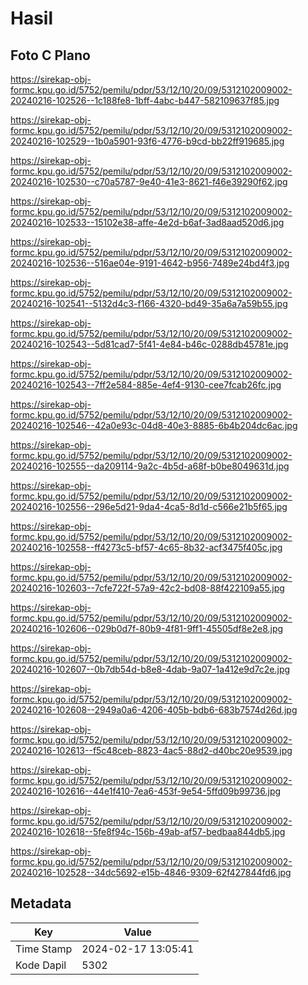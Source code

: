 # Hasil

## Foto C Plano

https://sirekap-obj-formc.kpu.go.id/5752/pemilu/pdpr/53/12/10/20/09/5312102009002-20240216-102526--1c188fe8-1bff-4abc-b447-582109637f85.jpg

https://sirekap-obj-formc.kpu.go.id/5752/pemilu/pdpr/53/12/10/20/09/5312102009002-20240216-102529--1b0a5901-93f6-4776-b9cd-bb22ff919685.jpg

https://sirekap-obj-formc.kpu.go.id/5752/pemilu/pdpr/53/12/10/20/09/5312102009002-20240216-102530--c70a5787-9e40-41e3-8621-f46e39290f62.jpg

https://sirekap-obj-formc.kpu.go.id/5752/pemilu/pdpr/53/12/10/20/09/5312102009002-20240216-102533--15102e38-affe-4e2d-b6af-3ad8aad520d6.jpg

https://sirekap-obj-formc.kpu.go.id/5752/pemilu/pdpr/53/12/10/20/09/5312102009002-20240216-102536--516ae04e-9191-4642-b956-7489e24bd4f3.jpg

https://sirekap-obj-formc.kpu.go.id/5752/pemilu/pdpr/53/12/10/20/09/5312102009002-20240216-102541--5132d4c3-f166-4320-bd49-35a6a7a59b55.jpg

https://sirekap-obj-formc.kpu.go.id/5752/pemilu/pdpr/53/12/10/20/09/5312102009002-20240216-102543--5d81cad7-5f41-4e84-b46c-0288db45781e.jpg

https://sirekap-obj-formc.kpu.go.id/5752/pemilu/pdpr/53/12/10/20/09/5312102009002-20240216-102543--7ff2e584-885e-4ef4-9130-cee7fcab26fc.jpg

https://sirekap-obj-formc.kpu.go.id/5752/pemilu/pdpr/53/12/10/20/09/5312102009002-20240216-102546--42a0e93c-04d8-40e3-8885-6b4b204dc6ac.jpg

https://sirekap-obj-formc.kpu.go.id/5752/pemilu/pdpr/53/12/10/20/09/5312102009002-20240216-102555--da209114-9a2c-4b5d-a68f-b0be8049631d.jpg

https://sirekap-obj-formc.kpu.go.id/5752/pemilu/pdpr/53/12/10/20/09/5312102009002-20240216-102556--296e5d21-9da4-4ca5-8d1d-c566e21b5f65.jpg

https://sirekap-obj-formc.kpu.go.id/5752/pemilu/pdpr/53/12/10/20/09/5312102009002-20240216-102558--ff4273c5-bf57-4c65-8b32-acf3475f405c.jpg

https://sirekap-obj-formc.kpu.go.id/5752/pemilu/pdpr/53/12/10/20/09/5312102009002-20240216-102603--7cfe722f-57a9-42c2-bd08-88f422109a55.jpg

https://sirekap-obj-formc.kpu.go.id/5752/pemilu/pdpr/53/12/10/20/09/5312102009002-20240216-102606--029b0d7f-80b9-4f81-9ff1-45505df8e2e8.jpg

https://sirekap-obj-formc.kpu.go.id/5752/pemilu/pdpr/53/12/10/20/09/5312102009002-20240216-102607--0b7db54d-b8e8-4dab-9a07-1a412e9d7c2e.jpg

https://sirekap-obj-formc.kpu.go.id/5752/pemilu/pdpr/53/12/10/20/09/5312102009002-20240216-102608--2949a0a6-4206-405b-bdb6-683b7574d26d.jpg

https://sirekap-obj-formc.kpu.go.id/5752/pemilu/pdpr/53/12/10/20/09/5312102009002-20240216-102613--f5c48ceb-8823-4ac5-88d2-d40bc20e9539.jpg

https://sirekap-obj-formc.kpu.go.id/5752/pemilu/pdpr/53/12/10/20/09/5312102009002-20240216-102616--44e1f410-7ea6-453f-9e54-5ffd09b99736.jpg

https://sirekap-obj-formc.kpu.go.id/5752/pemilu/pdpr/53/12/10/20/09/5312102009002-20240216-102618--5fe8f94c-156b-49ab-af57-bedbaa844db5.jpg

https://sirekap-obj-formc.kpu.go.id/5752/pemilu/pdpr/53/12/10/20/09/5312102009002-20240216-102528--34dc5692-e15b-4846-9309-62f427844fd6.jpg


## Metadata

| Key        | Value               |
| ---------- | ------------------- |
| Time Stamp | 2024-02-17 13:05:41 |
| Kode Dapil | 5302                |



